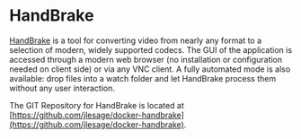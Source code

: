 # HandBrake

[HandBrake](https://handbrake.fr/) is a tool for converting video from nearly any format to a selection of modern, widely supported codecs. The GUI of the application is accessed through a modern web browser (no installation or configuration needed on client side) or via any VNC client. A fully automated mode is also available: drop files into a watch folder and let HandBrake process them without any user interaction.

The GIT Repository for HandBrake is located at [https://github.com/jlesage/docker-handbrake](https://github.com/jlesage/docker-handbrake).
